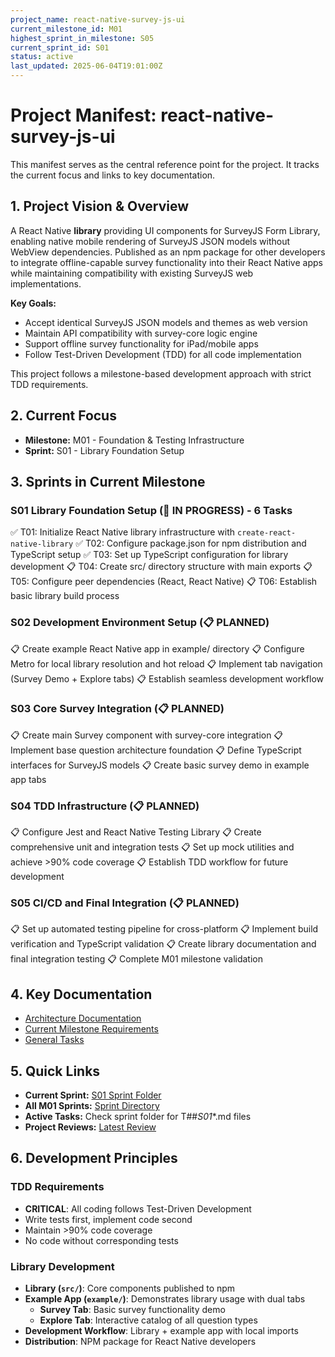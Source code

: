 ```yaml
---
project_name: react-native-survey-js-ui
current_milestone_id: M01
highest_sprint_in_milestone: S05
current_sprint_id: S01
status: active
last_updated: 2025-06-04T19:01:00Z
---
```


# Project Manifest: react-native-survey-js-ui

This manifest serves as the central reference point for the project. It tracks the current focus and links to key documentation.

## 1. Project Vision & Overview

A React Native **library** providing UI components for SurveyJS Form Library, enabling native mobile rendering of SurveyJS JSON models without WebView dependencies. Published as an npm package for other developers to integrate offline-capable survey functionality into their React Native apps while maintaining compatibility with existing SurveyJS web implementations.

**Key Goals:**
- Accept identical SurveyJS JSON models and themes as web version
- Maintain API compatibility with survey-core logic engine  
- Support offline survey functionality for iPad/mobile apps
- Follow Test-Driven Development (TDD) for all code implementation

This project follows a milestone-based development approach with strict TDD requirements.

## 2. Current Focus

- **Milestone:** M01 - Foundation & Testing Infrastructure
- **Sprint:** S01 - Library Foundation Setup

## 3. Sprints in Current Milestone

### S01 Library Foundation Setup (🚧 IN PROGRESS) - 6 Tasks
✅ T01: Initialize React Native library infrastructure with `create-react-native-library`
✅ T02: Configure package.json for npm distribution and TypeScript setup
✅ T03: Set up TypeScript configuration for library development
📋 T04: Create src/ directory structure with main exports
📋 T05: Configure peer dependencies (React, React Native)
📋 T06: Establish basic library build process

### S02 Development Environment Setup (📋 PLANNED)
📋 Create example React Native app in example/ directory
📋 Configure Metro for local library resolution and hot reload
📋 Implement tab navigation (Survey Demo + Explore tabs)
📋 Establish seamless development workflow

### S03 Core Survey Integration (📋 PLANNED)
📋 Create main Survey component with survey-core integration
📋 Implement base question architecture foundation
📋 Define TypeScript interfaces for SurveyJS models
📋 Create basic survey demo in example app tabs

### S04 TDD Infrastructure (📋 PLANNED)
📋 Configure Jest and React Native Testing Library
📋 Create comprehensive unit and integration tests
📋 Set up mock utilities and achieve >90% code coverage
📋 Establish TDD workflow for future development

### S05 CI/CD and Final Integration (📋 PLANNED)
📋 Set up automated testing pipeline for cross-platform
📋 Implement build verification and TypeScript validation
📋 Create library documentation and final integration testing
📋 Complete M01 milestone validation

## 4. Key Documentation

- [Architecture Documentation](./01_PROJECT_DOCS/ARCHITECTURE.md)
- [Current Milestone Requirements](./02_REQUIREMENTS/M01_Foundation_and_Testing/)
- [General Tasks](./04_GENERAL_TASKS/)

## 5. Quick Links

- **Current Sprint:** [S01 Sprint Folder](./03_SPRINTS/S01_M01_Library_Foundation/)
- **All M01 Sprints:** [Sprint Directory](./03_SPRINTS/)
- **Active Tasks:** Check sprint folder for T##_S01_*.md files
- **Project Reviews:** [Latest Review](./10_STATE_OF_PROJECT/)

## 6. Development Principles

### TDD Requirements
- **CRITICAL**: All coding follows Test-Driven Development
- Write tests first, implement code second
- Maintain >90% code coverage
- No code without corresponding tests

### Library Development
- **Library (`src/`)**: Core components published to npm
- **Example App (`example/`)**: Demonstrates library usage with dual tabs
  - **Survey Tab**: Basic survey functionality demo  
  - **Explore Tab**: Interactive catalog of all question types
- **Development Workflow**: Library + example app with local imports
- **Distribution**: NPM package for React Native developers
